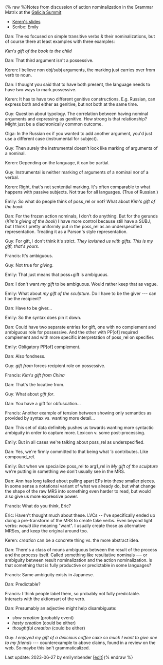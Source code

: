 {% raw %}Notes from discussion of action nominalization in the Grammar Matrix at the [Galicia Summit](https://delph-in.github.io/docs/summits/GaliciaSchedule)

* [Keren's slides](https://github.com/delph-in/docs/blob/main/summits/2023/ActionNominalsInTheGrammarMatrix.pdf)
* Scribe: Emily

Dan: The ex focused on simple transitive verbs & their nominalizations, but of course there at least examples with three examples:

*Kim's gift of the book to the child*

Dan: That third argument isn't a possessive.

Keren: I believe non obj/subj arguments, the marking just carries over from verb to noun.

Dan: I thought you said that to have both present, the language needs to have two ways to mark possessive.

Keren: It has to have two different genitive constructions. E.g. Russian, can express both and either as genitive, but not both at the same time.

Guy: Question about typology. The correlation between having nominal arguments and expressing as genitive. How strong is that relationship? Might just be a diachronically common outcome.

Olga: In the Russian ex if you wanted to add another argument, you'd just use a different case (instrumental for subject).

Guy: Then surely the instrumental doesn't look like marking of arguments of a nominal.

Keren: Depending on the language, it can be partial.

Guy: Instrumental is neither marking of arguments of a nominal nor of a verbal.

Keren: Right, that's not sentential marking. It's often comparable to what happens with passive subjects. Not true for all languages. (True of Russian.)

Emily: So what do people think of poss_rel or not? What about *Kim's gift of the book*

Dan: For the frozen action nominals, I don't do anything. But for the gerunds (*Kim's giving of the book*) I have more control because still have a SUBJ, but I think I pretty uniformly put in the poss_rel as an underspecified representation. Treating it as a Parson's style representation.

Guy: For gift, I don't think it's strict. *They lavished us with gifts. This is my gift, that's yours.*

Francis: It's ambiguous.

Guy: Not true for *giving*.

Emily: That just means that poss+gift is ambiguous.

Dan: I don't want *my gift* to be ambiguous. Would rather keep that as vague.

Emily: What about *my gift of the sculpture*. Do I have to be the giver --- can I be the recipient?

Dan: Have to be giver...

Emily: So the syntax does pin it down.

Dan: Could have two separate entries for gift, one with no complement and ambiguous role for possessive. And the other with PP[of] required complement and with more specific interpretation of poss_rel on specifier.

Emily: Obligatory PP[of] complement.

Dan: Also fondness.

Guy: *gift from* forces recipient role on possessive.

Francis: *Kim's gift from China*

Dan: That's the locative from. 

Guy: What about *gift for*.

Dan: You have a gift for obfuscation...

Francis: Another example of tension between showing only semantics as provided by syntax vs. wanting more detail...

Dan: This set of data definitely pushes us towards wanting more syntactic ambiguity in order to capture more. Lexicon v. some post-processing.

Emily: But in all cases we're talking about poss_rel as underspecified.

Dan: Yes, we're firmly committed to that being what *'s* contributes. Like compound_rel.

Emily: But when we specialize poss_rel to arg1_rel in *My gift of the sculpture* we're putting in something we don't usually see in the MRS.

Dan: Ann has long talked about pulling apart EPs into these smaller pieces. In some sense a notational variant of what we already do, but what change the shape of the raw MRS into something even harder to read, but would also give us more expressive power.

Francis: What do you think, Eric?

Eric: Haven't thought much about these. LVCs -- I've specifically ended up doing a pre-transform of the MRS to create fake verbs. Even beyond light verbs: *would like* meaning "want". I usually create those as alternative MRSes, and keep the original around too.

Keren: *creation* can be a concrete thing vs. the more abstract idea.

Dan: There's a class of nouns ambiguous between the result of the process and the process itself. Called something like resultative nominals --- or ambiguity between result nominalization and the action nominalization. Is that something that is fully productive or predictable in some languages?

Francis: Same ambiguity exists in Japanese.

Dan: Predictable?

Francis: I think people label them, so probably not fully predictable. Interacts with the aktionsart of the verb.

Dan: Presumably an adjective might help disambiguate:

* *slow creation* (probably event)
* *hasty creation* (could be either)
* *thoughtful creation* (could be either)

Guy: *I enjoyed my gift of a delicious coffee cake so much I want to give one to my friends* --- counterexample to above claims, found in a review on the web. So maybe this isn't grammaticalized.


Last update: 2023-06-27 by emilymbender [[edit](https://github.com/delph-in/docs/wiki/GaliciaNominalization/_edit)]{% endraw %}